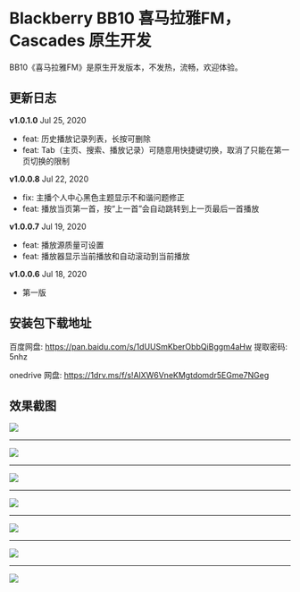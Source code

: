 # Blackberry BB10 喜马拉雅FM，Cascades 原生开发
BB10《喜马拉雅FM》是原生开发版本，不发热，流畅，欢迎体验。

## 更新日志
**v1.0.1.0** Jul 25, 2020
- feat: 历史播放记录列表，长按可删除
- feat: Tab（主页、搜索、播放记录）可随意用快捷键切换，取消了只能在第一页切换的限制

**v1.0.0.8** Jul 22, 2020
- fix: 主播个人中心黑色主题显示不和谐问题修正
- feat: 播放当页第一首，按“上一首”会自动跳转到上一页最后一首播放

**v1.0.0.7** Jul 19, 2020
- feat: 播放源质量可设置
- feat: 播放器显示当前播放和自动滚动到当前播放

**v1.0.0.6** Jul 18, 2020
- 第一版

## 安装包下载地址
百度网盘: https://pan.baidu.com/s/1dUUSmKberObbQiBggm4aHw
提取密码: 5nhz

onedrive 网盘: https://1drv.ms/f/s!AlXW6VneKMgtdomdr5EGme7NGeg

## 效果截图
![](http://img.lwl.tech/8404961031748_1595038968253.png)

------------
![](http://img.lwl.tech/8404961034588_1595038965412.png)

------------
![](http://img.lwl.tech/8404961036596_1595038963403.png)

------------
![](http://img.lwl.tech/8404961038796_1595038961202.png)

------------
![](http://img.lwl.tech/8404961041406_1595038958593.png)

------------
![](http://img.lwl.tech/8404961043605_1595038956393.png)

------------
![](http://img.lwl.tech/8404961046323_1595038953671.png)
